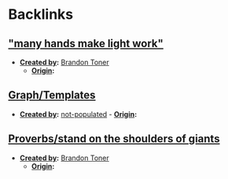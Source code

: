 
# Backlinks
## ["many hands make light work"](<"many hands make light work".md>)
- **[Created by](<Created by.md>):** [Brandon Toner](<Brandon Toner.md>)
    - **[Origin](<Origin.md>):**

## [Graph/Templates](<Graph/Templates.md>)
- **[Created by](<Created by.md>):** [not-populated](<not-populated.md>)
                - **[Origin](<Origin.md>):**

## [Proverbs/stand on the shoulders of giants](<Proverbs/stand on the shoulders of giants.md>)
- **[Created by](<Created by.md>):** [Brandon Toner](<Brandon Toner.md>)
    - **[Origin](<Origin.md>):**

